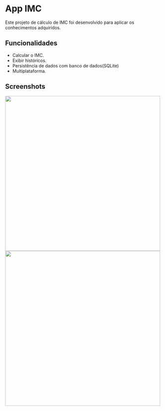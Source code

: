 

# App IMC

Este projeto de cálculo de IMC foi desenvolvido para aplicar os conhecimentos adquiridos.

## Funcionalidades

- Calcular o IMC.
- Exibir históricos.
- Persistência de dados com banco de dados(SQLite)
- Multiplataforma.


## Screenshots
<img height="500px" src="https://github.com/marcelodev30/trilhaapp/assets/161260493/72e799a3-48ec-43bd-a7aa-adf6ef191aa1" />
<img height="500px" src="https://github.com/marcelodev30/trilhaapp/assets/161260493/4a5bd800-0d86-4a48-92b5-a3c5c957d27a" />





